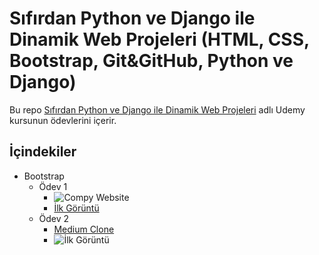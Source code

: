 # Sıfırdan Python ve Django ile Dinamik Web Projeleri (HTML, CSS, Bootstrap, Git&GitHub, Python ve Django)

Bu repo [Sıfırdan Python ve Django ile Dinamik Web Projeleri](https://www.udemy.com/course/sifirdan-python-ve-django-ile-dinamik-web-projeleri/) adlı Udemy kursunun ödevlerini içerir.

## İçindekiler

* Bootstrap
  * Ödev 1
    * ![Compy Website](https://github.com/birseykoo/python-django-course/tree/main/bootstrap-homework/corp-website-bootstrap-kurs)
    * [İlk Görüntü](https://i.imgur.com/USQIMnP.png)
  * Ödev 2
    * [Medium Clone](https://github.com/birseykoo/python-django-course/tree/main/bootstrap-homework/medium-clone-bootstrap)
    * ![İlk Görüntü](https://i.imgur.com/Dolvvim.png)
